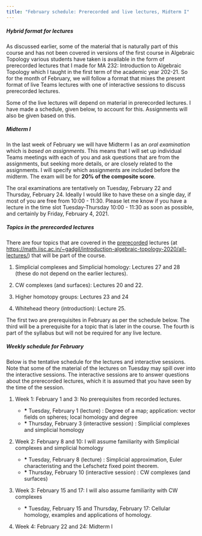 ```yaml
---
title: "February schedule: Prerecorded and live lectures, Midterm I"
---
```


##### Hybrid format for lectures

As discussed earlier, some of the material that is naturally part of this course and has not been covered in versions of the first course in Algebraic Topology various students have taken is available in the form of prerecorded lectures that I made for MA 232: Introduction to Algebraic Topology which I taught in the first term of the academic year 202-21. So for the month of February, we will follow a format that mixes the present format of live Teams lectures with one of interactive sessions to discuss prerecorded lectures. 
 
Some of the live lectures will depend on material in prerecorded lectures. I have made a schedule, given below, to account for this. Assignments will also be given based on this.
 

##### Midterm I

In the last week of February we will have Midterm I as an _oral examination_ which is _based on assignments_. This means that I will set up individual Teams meetings with each of you and ask questions that are from the assignments, but seeking more details, or are closely related to the assignments. I will specify which assignments are included before the midterm. The exam will be for __20% of the composite score__.
 
The oral examinations are tentatively on Tuesday, February 22 and Thursday, February 24. Ideally I would like to have these on a single day, if most of you are free from 10:00 - 11:30. Please let me know if you have a lecture in the time slot Tuesday-Thursday 10:00 - 11:30 as soon as possible, and certainly by Friday, February 4, 2021.
 

##### Topics in the prerecorded lectures


There are four topics that are covered in the [prerecorded](https://math.iisc.ac.in/~gadgil/introduction-algebraic-topology-2020/all-lectures/) lectures (at https://math.iisc.ac.in/~gadgil/introduction-algebraic-topology-2020/all-lectures/) that will be part of the course.


1. Simplicial complexes and Simplicial homology: Lectures 27 and 28 (these do not  depend on the earlier lectures).
	
2. CW complexes (and surfaces): Lectures 20 and 22.
	
3. Higher homotopy groups: Lectures 23 and 24
	
4. Whitehead theory (introduction): Lecture 25. 

The first two are prerequisites in February as per the schedule below. The third will be a prerequisite for a topic that is later in the course. The fourth is part of the syllabus but will not be required for any live lecture.
 

##### Weekly schedule for February

 
Below is the tentative schedule for the lectures and interactive sessions. Note that some of the material of the lectures on Tuesday may spill over into the interactive sessions. The interactive sessions are to answer questions about the prerecorded lectures, which it is assumed that you have seen by the time of the session.
 
	
1. Week 1: February 1 and 3: No prerequisites from recorded lectures.
    * __*__ Tuesday, February 1 (lecture) : Degree of a map; application: vector fields on spheres; local homology and degree
    * __*__ Thursday, February 3 (interactive session) : Simplicial complexes and simplicial homology
	
	
2. Week 2: February 8 and 10: I will assume familiarity with Simplicial complexes and simplicial homology
	
    * __*__ Tuesday, February 8 (lecture) : Simplicial approximation, Euler characteristing and the Lefschetz fixed point theorem. 
    * __*__ Thursday, February 10 (interactive session) : CW complexes (and surfaces)
	
3. Week 3: February 15 and 17: I will also assume familiarity with CW complexes
    * __*__ Tuesday, February 15 and Thursday, February 17: Cellular homology, examples and applications of homology.
	
4. Week 4: February 22 and 24: Midterm I

 
